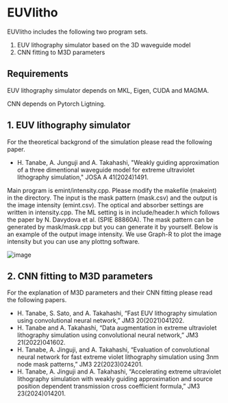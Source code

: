 # EUVlitho
EUVlitho includes the following two program sets.
1. EUV lithography simulator based on the 3D waveguide model
2. CNN fitting to M3D parameters
## Requirements
EUV lithography simulator depends on MKL, Eigen, CUDA and MAGMA.

CNN depends on Pytorch Ligtning.
## 1. EUV lithography simulator
For the theoretical backgrond of the simulation please read the following paper.
- H. Tanabe, A. Junguji and A. Takahashi, "Weakly guiding approximation of a three dimentional waveguide model for extreme ultraviolet lithography simulation," JOSA A 41(2024)1491.

Main program is emint/intensity.cpp. Please modify the makefile (makeint) in the directory.
The input is the mask pattern (mask.csv) and the output is the image intensity (emint.csv). The optical and absorber settings are written in intensity.cpp. The ML setting is in include/header.h which follows the paper by N. Davydova et al. (SPIE 88860A). The mask pattern can be generated by mask/mask.cpp but you can generate it by yourself. Below is an example of the output image intensity. We use Graph-R to plot the image intensity but you can use any plottng software.

![image](https://github.com/user-attachments/assets/c6ff3410-cc2e-41bf-b0fe-77007f11b0c2)

## 2. CNN fitting to M3D parameters
For the explanation of M3D parameters and their CNN fitting please read the following papers.
- H. Tanabe, S. Sato, and A. Takahashi, “Fast EUV lithography simulation using convolutional neural network,” JM3 20(2021)041202.
- H. Tanabe and A. Takahashi, “Data augmentation in extreme ultraviolet lithography simulation using convolutional neural network,” JM3 21(2022)041602.
- H. Tanabe, A. Jinguji, and A. Takahashi, “Evaluation of convolutional neural network for fast extreme violet lithography simulation using 3nm node mask patterns,” JM3 22(2023)024201.
- H. Tanabe, A. Jinguji and A. Takahashi, “Accelerating extreme ultraviolet lithography simulation with weakly guiding approximation and source position dependent transmission cross coefficient formula,” JM3 23(2024)014201.
